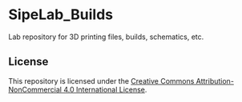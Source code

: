# SipeLab_Builds
Lab repository for 3D printing files, builds, schematics, etc.

## License

This repository is licensed under the [Creative Commons Attribution-NonCommercial 4.0 International License](https://creativecommons.org/licenses/by-nc/4.0/).
